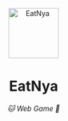 <p align="center">
  <a href="https://lilithcn.github.io/EatNya/"><img src="https://github.com/lilithcn/EatCat/blob/main/static/image/ClickBefore.png?raw=true" width="100" height="100" alt="EatNya"></a>
</p>
<div align="center">

# EatNya

_🐱 Web Game  💌_

</div>
